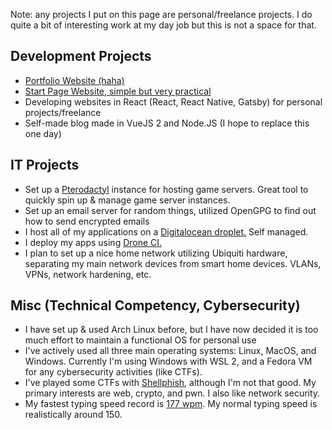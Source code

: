 Note: any projects I put on this page are personal/freelance projects. I do quite a bit of interesting work at my day job but this is not a space for that.

## Development Projects

- [Portfolio Website (haha)](https://github.com/therealpaulgg/Portfolio-Redux)
- [Start Page Website, simple but very practical](https://github.com/therealpaulgg/browser-startpage-redux)
- Developing websites in React (React, React Native, Gatsby) for personal projects/freelance
- Self-made blog made in VueJS 2 and Node.JS (I hope to replace this one day)

## IT Projects

- Set up a [Pterodactyl](https://pterodactyl.io/) instance for hosting game servers. Great tool to quickly spin up & manage game server instances.
- Set up an email server for random things, utilized OpenGPG to find out how to send encrypted emails
- I host all of my applications on a [Digitalocean droplet.](https://digitalocean.com) Self managed.
- I deploy my apps using [Drone CI.](https://www.drone.io/)
- I plan to set up a nice home network utilizing Ubiquiti hardware, separating my main network devices from smart home devices. VLANs, VPNs, network hardening, etc.

## Misc (Technical Competency, Cybersecurity)

- I have set up & used Arch Linux before, but I have now decided it is too much effort to maintain a functional OS for personal use
- I've actively used all three main operating systems: Linux, MacOS, and Windows. Currently I'm using Windows with WSL 2, and a Fedora VM for any cybersecurity activities (like CTFs).
- I've played some CTFs with [Shellphish](https://ctftime.org/team/285/), although I'm not that good. My primary interests are web, crypto, and pwn. I also like network security.
- My fastest typing speed record is [177 wpm](https://static.paulgellai.dev/personal/typing_speed.png). My normal typing speed is realistically around 150.

